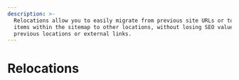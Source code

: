 ```yaml
---
description: >-
  Relocations allow you to easily migrate from previous site URLs or to move
  items within the sitemap to other locations, without losing SEO value from
  previous locations or external links.
---
```


# Relocations

